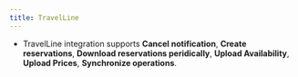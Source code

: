 ```yaml
---
title: TravelLine
---
```


- TravelLine integration supports **Cancel notification**, **Create reservations**, **Download reservations peridically**, **Upload Availability**, **Upload Prices**, **Synchronize operations**.
